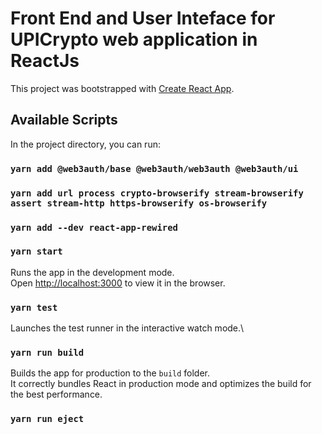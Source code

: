 # Front End and User Inteface for UPICrypto web application in ReactJs

This project was bootstrapped with [Create React App](https://github.com/facebook/create-react-app).

## Available Scripts

In the project directory, you can run:

### `yarn add @web3auth/base @web3auth/web3auth @web3auth/ui`

### `yarn add url process crypto-browserify stream-browserify assert stream-http https-browserify os-browserify`

### `yarn add --dev react-app-rewired`

### `yarn start`

Runs the app in the development mode.\
Open [http://localhost:3000](http://localhost:3000) to view it in the browser.

### `yarn test`

Launches the test runner in the interactive watch mode.\

### `yarn run build`

Builds the app for production to the `build` folder.\
It correctly bundles React in production mode and optimizes the build for the best performance.

### `yarn run eject`
